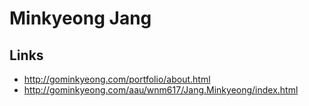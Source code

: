 # Minkyeong Jang

## Links
- http://gominkyeong.com/portfolio/about.html
- http://gominkyeong.com/aau/wnm617/Jang.Minkyeong/index.html
